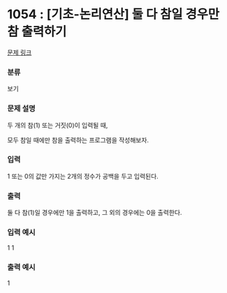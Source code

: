 # 1054 : [기초-논리연산] 둘 다 참일 경우만 참 출력하기

[문제 링크](https://www.codeup.kr/problem.php?id=1054)

### 분류

보기

### 문제 설명

<p>두 개의 참(1) 또는 거짓(0)이 입력될 때,</p>
<p>모두 참일 때에만 참을 출력하는 프로그램을 작성해보자.</p>

### 입력

<p>1 또는 0의 값만 가지는 2개의 정수가 공백을 두고 입력된다.</p>


### 출력

<p>둘 다 참(1)일 경우에만 1을 출력하고, 그 외의 경우에는 0을 출력한다.</p>

### 입력 예시

<p>1 1</p>

### 출력 예시

<p>1</p>


